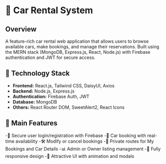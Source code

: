 # 🚗 Car Rental System

## Overview 
A feature-rich car rental web application that allows users to browse available cars, make bookings, and manage their reservations. Built using the MERN stack (MongoDB, Express.js, React, Node.js) with Firebase authentication and JWT for secure access.

## 🚀 Technology Stack 
- **Frontend:** React.js, Tailwind CSS, DaisyUI, Axios
- **Backend:**  Node.js, Express.js
- **Authentication:** Firebase Auth, JWT
- **Database:** MongoDB
- **Others:** React Router DOM, SweetAlert2, React Icons

## 🌟 Main Features 
  -🔐 Secure user login/registration with Firebase
  -📅 Car booking with real-time availability
  -🛠 Modify or cancel bookings
  -📄 Private routes for My Bookings and Car Details
  -📊 Admin or Owner listing management
  -📱 Fully responsive design
  -🎨 Attractive UI with animation and modals

